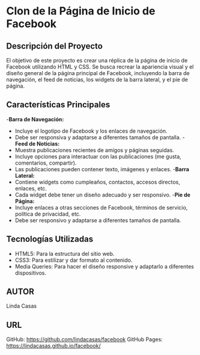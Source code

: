 # Clon de la Página de Inicio de Facebook

## Descripción del Proyecto
El objetivo de este proyecto es crear una réplica de la página de inicio de Facebook utilizando HTML y CSS. Se busca recrear la apariencia visual y el diseño general de la página principal de Facebook, incluyendo la barra de navegación, el feed de noticias, los widgets de la barra lateral, y el pie de página.

## Características Principales
-**Barra de Navegación:**
   - Incluye el logotipo de Facebook y los enlaces de navegación.
   - Debe ser responsiva y adaptarse a diferentes tamaños de pantalla.
-**Feed de Noticias:**
   - Muestra publicaciones recientes de amigos y páginas seguidas.
   - Incluye opciones para interactuar con las publicaciones (me gusta, comentarios, compartir).
   - Las publicaciones pueden contener texto, imágenes y enlaces.
-**Barra Lateral:**
   - Contiene widgets como cumpleaños, contactos, accesos directos, enlaces, etc.
   - Cada widget debe tener un diseño adecuado y ser responsivo.
-**Pie de Página:**
   - Incluye enlaces a otras secciones de Facebook, términos de servicio, política de privacidad, etc.
   - Debe ser responsivo y adaptarse a diferentes tamaños de pantalla.

## Tecnologías Utilizadas
- HTML5: Para la estructura del sitio web.
- CSS3: Para estilizar y dar formato al contenido.
- Media Queries: Para hacer el diseño responsive y adaptarlo a diferentes dispositivos.

## AUTOR

Linda Casas

## URL

GitHub: https://github.com/lindacasas/facebook
GitHub Pages: https://lindacasas.github.io/facebook/
